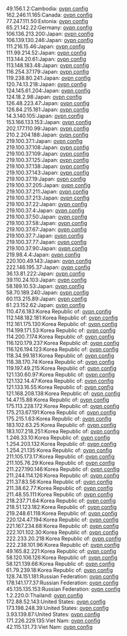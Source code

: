 49.156.1.2:Cambodia: [ovpn config](vpn/49_156_1_2.ovpn)  
162.246.11.165:Canada: [ovpn config](vpn/162_246_11_165.ovpn)  
77.247.111.50:Estonia: [ovpn config](vpn/77_247_111_50.ovpn)  
65.21.142.22:Germany: [ovpn config](vpn/65_21_142_22.ovpn)  
106.136.213.200:Japan: [ovpn config](vpn/106_136_213_200.ovpn)  
106.139.130.246:Japan: [ovpn config](vpn/106_139_130_246.ovpn)  
111.216.15.46:Japan: [ovpn config](vpn/111_216_15_46.ovpn)  
111.99.214.52:Japan: [ovpn config](vpn/111_99_214_52.ovpn)  
113.144.20.61:Japan: [ovpn config](vpn/113_144_20_61.ovpn)  
113.148.183.48:Japan: [ovpn config](vpn/113_148_183_48.ovpn)  
116.254.37.179:Japan: [ovpn config](vpn/116_254_37_179.ovpn)  
119.238.80.241:Japan: [ovpn config](vpn/119_238_80_241.ovpn)  
120.74.13.218:Japan: [ovpn config](vpn/120_74_13_218.ovpn)  
124.145.61.204:Japan: [ovpn config](vpn/124_145_61_204.ovpn)  
124.18.2.98:Japan: [ovpn config](vpn/124_18_2_98.ovpn)  
126.48.223.47:Japan: [ovpn config](vpn/126_48_223_47.ovpn)  
126.84.215.181:Japan: [ovpn config](vpn/126_84_215_181.ovpn)  
14.3.140.105:Japan: [ovpn config](vpn/14_3_140_105.ovpn)  
153.166.133.153:Japan: [ovpn config](vpn/153_166_133_153.ovpn)  
202.177.110.99:Japan: [ovpn config](vpn/202_177_110_99.ovpn)  
210.2.204.188:Japan: [ovpn config](vpn/210_2_204_188.ovpn)  
219.100.37.1:Japan: [ovpn config](vpn/219_100_37_1.ovpn)  
219.100.37.108:Japan: [ovpn config](vpn/219_100_37_108.ovpn)  
219.100.37.109:Japan: [ovpn config](vpn/219_100_37_109.ovpn)  
219.100.37.125:Japan: [ovpn config](vpn/219_100_37_125.ovpn)  
219.100.37.138:Japan: [ovpn config](vpn/219_100_37_138.ovpn)  
219.100.37.143:Japan: [ovpn config](vpn/219_100_37_143.ovpn)  
219.100.37.19:Japan: [ovpn config](vpn/219_100_37_19.ovpn)  
219.100.37.205:Japan: [ovpn config](vpn/219_100_37_205.ovpn)  
219.100.37.211:Japan: [ovpn config](vpn/219_100_37_211.ovpn)  
219.100.37.213:Japan: [ovpn config](vpn/219_100_37_213.ovpn)  
219.100.37.22:Japan: [ovpn config](vpn/219_100_37_22.ovpn)  
219.100.37.4:Japan: [ovpn config](vpn/219_100_37_4.ovpn)  
219.100.37.50:Japan: [ovpn config](vpn/219_100_37_50.ovpn)  
219.100.37.58:Japan: [ovpn config](vpn/219_100_37_58.ovpn)  
219.100.37.67:Japan: [ovpn config](vpn/219_100_37_67.ovpn)  
219.100.37.7:Japan: [ovpn config](vpn/219_100_37_7.ovpn)  
219.100.37.77:Japan: [ovpn config](vpn/219_100_37_77.ovpn)  
219.100.37.90:Japan: [ovpn config](vpn/219_100_37_90.ovpn)  
219.98.4.4:Japan: [ovpn config](vpn/219_98_4_4.ovpn)  
220.100.49.143:Japan: [ovpn config](vpn/220_100_49_143.ovpn)  
222.146.195.37:Japan: [ovpn config](vpn/222_146_195_37.ovpn)  
36.13.81.222:Japan: [ovpn config](vpn/36_13_81_222.ovpn)  
39.110.24.103:Japan: [ovpn config](vpn/39_110_24_103.ovpn)  
58.189.10.53:Japan: [ovpn config](vpn/58_189_10_53.ovpn)  
58.70.189.240:Japan: [ovpn config](vpn/58_70_189_240.ovpn)  
60.113.215.89:Japan: [ovpn config](vpn/60_113_215_89.ovpn)  
61.23.152.62:Japan: [ovpn config](vpn/61_23_152_62.ovpn)  
110.47.6.183:Korea Republic of: [ovpn config](vpn/110_47_6_183.ovpn)  
112.148.182.181:Korea Republic of: [ovpn config](vpn/112_148_182_181.ovpn)  
112.161.175.130:Korea Republic of: [ovpn config](vpn/112_161_175_130.ovpn)  
114.199.171.53:Korea Republic of: [ovpn config](vpn/114_199_171_53.ovpn)  
114.200.7.174:Korea Republic of: [ovpn config](vpn/114_200_7_174.ovpn)  
116.120.179.237:Korea Republic of: [ovpn config](vpn/116_120_179_237.ovpn)  
116.126.194.123:Korea Republic of: [ovpn config](vpn/116_126_194_123.ovpn)  
118.34.99.181:Korea Republic of: [ovpn config](vpn/118_34_99_181.ovpn)  
118.38.170.74:Korea Republic of: [ovpn config](vpn/118_38_170_74.ovpn)  
119.197.49.215:Korea Republic of: [ovpn config](vpn/119_197_49_215.ovpn)  
121.130.60.97:Korea Republic of: [ovpn config](vpn/121_130_60_97.ovpn)  
121.132.14.47:Korea Republic of: [ovpn config](vpn/121_132_14_47.ovpn)  
121.133.16.55:Korea Republic of: [ovpn config](vpn/121_133_16_55.ovpn)  
121.168.208.138:Korea Republic of: [ovpn config](vpn/121_168_208_138.ovpn)  
14.47.15.88:Korea Republic of: [ovpn config](vpn/14_47_15_88.ovpn)  
175.113.228.172:Korea Republic of: [ovpn config](vpn/175_113_228_172.ovpn)  
175.213.67.191:Korea Republic of: [ovpn config](vpn/175_213_67_191.ovpn)  
175.215.1.63:Korea Republic of: [ovpn config](vpn/175_215_1_63.ovpn)  
183.102.63.25:Korea Republic of: [ovpn config](vpn/183_102_63_25.ovpn)  
183.107.218.251:Korea Republic of: [ovpn config](vpn/183_107_218_251.ovpn)  
1.246.33.10:Korea Republic of: [ovpn config](vpn/1_246_33_10.ovpn)  
1.254.203.132:Korea Republic of: [ovpn config](vpn/1_254_203_132.ovpn)  
1.254.21.135:Korea Republic of: [ovpn config](vpn/1_254_21_135.ovpn)  
211.105.173.17:Korea Republic of: [ovpn config](vpn/211_105_173_17.ovpn)  
211.105.76.29:Korea Republic of: [ovpn config](vpn/211_105_76_29.ovpn)  
211.227.190.146:Korea Republic of: [ovpn config](vpn/211_227_190_146.ovpn)  
211.244.114.126:Korea Republic of: [ovpn config](vpn/211_244_114_126.ovpn)  
211.37.83.56:Korea Republic of: [ovpn config](vpn/211_37_83_56.ovpn)  
211.38.62.77:Korea Republic of: [ovpn config](vpn/211_38_62_77.ovpn)  
211.48.55.111:Korea Republic of: [ovpn config](vpn/211_48_55_111.ovpn)  
218.237.71.64:Korea Republic of: [ovpn config](vpn/218_237_71_64.ovpn)  
218.51.123.182:Korea Republic of: [ovpn config](vpn/218_51_123_182.ovpn)  
219.248.61.118:Korea Republic of: [ovpn config](vpn/219_248_61_118.ovpn)  
220.124.47.194:Korea Republic of: [ovpn config](vpn/220_124_47_194.ovpn)  
221.167.234.68:Korea Republic of: [ovpn config](vpn/221_167_234_68.ovpn)  
222.101.102.30:Korea Republic of: [ovpn config](vpn/222_101_102_30.ovpn)  
222.233.20.218:Korea Republic of: [ovpn config](vpn/222_233_20_218.ovpn)  
222.238.101.96:Korea Republic of: [ovpn config](vpn/222_238_101_96.ovpn)  
49.165.82.221:Korea Republic of: [ovpn config](vpn/49_165_82_221.ovpn)  
58.120.106.126:Korea Republic of: [ovpn config](vpn/58_120_106_126.ovpn)  
58.121.139.66:Korea Republic of: [ovpn config](vpn/58_121_139_66.ovpn)  
61.79.239.18:Korea Republic of: [ovpn config](vpn/61_79_239_18.ovpn)  
128.74.151.181:Russian Federation: [ovpn config](vpn/128_74_151_181.ovpn)  
178.141.177.37:Russian Federation: [ovpn config](vpn/178_141_177_37.ovpn)  
45.135.135.153:Russian Federation: [ovpn config](vpn/45_135_135_153.ovpn)  
1.2.220.0:Thailand: [ovpn config](vpn/1_2_220_0.ovpn)  
172.88.52.143:United States: [ovpn config](vpn/172_88_52_143.ovpn)  
173.198.248.39:United States: [ovpn config](vpn/173_198_248_39.ovpn)  
3.93.139.87:United States: [ovpn config](vpn/3_93_139_87.ovpn)  
171.226.229.135:Viet Nam: [ovpn config](vpn/171_226_229_135.ovpn)  
42.115.131.73:Viet Nam: [ovpn config](vpn/42_115_131_73.ovpn)  
